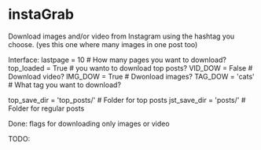 # instaGrab
Download images and/or video from Instagram using the hashtag you choose. (yes this one where many images in one post too)

Interface:
lastpage = 10       # How many pages you want to download?
top_loaded = True   # you wanto to download top posts?
VID_DOW = False     # Download video?
IMG_DOW = True      # Dwonload images?
TAG_DOW = 'cats'   # What tag you want to download?

top_save_dir = 'top_posts/' # Folder for top posts
jst_save_dir = 'posts/'     # Folder for regular posts


Done: flags for downloading only images or video

TODO: 
